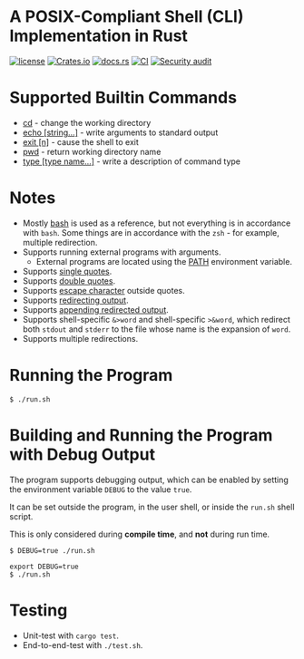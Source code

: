 # A POSIX-Compliant Shell (CLI) Implementation in Rust

[![license](https://img.shields.io/badge/License-MIT-blue.svg?style=flat)](LICENSE)
[![Crates.io](https://img.shields.io/crates/v/posix-shell.svg)](https://crates.io/crates/posix-shell)
[![docs.rs](https://docs.rs/posix-shell/badge.svg)](https://docs.rs/posix-shell/)
[![CI](https://github.com/ivanbgd/posix-shell-rust/actions/workflows/ci.yml/badge.svg)](https://github.com/ivanbgd/posix-shell-rust/actions/workflows/ci.yml)
[![Security audit](https://github.com/ivanbgd/posix-shell-rust/actions/workflows/audit.yml/badge.svg)](https://github.com/ivanbgd/posix-shell-rust/actions/workflows/audit.yml)

# Supported Builtin Commands

- [cd](https://pubs.opengroup.org/onlinepubs/9699919799/utilities/cd.html) - change the working directory
- [echo [string...]](https://pubs.opengroup.org/onlinepubs/9699919799/utilities/echo.html) - write arguments to standard
  output
- [exit [n]](https://pubs.opengroup.org/onlinepubs/9699919799/utilities/V3_chap02.html#exit) - cause the shell to exit
- [pwd](https://pubs.opengroup.org/onlinepubs/9699919799/utilities/pwd.html) - return working directory name
- [type [type name...]](https://pubs.opengroup.org/onlinepubs/9699919799/utilities/type.html) - write a description of
  command type

# Notes

- Mostly [bash](https://www.gnu.org/software/bash/) is used as a reference, but not everything is in accordance
  with `bash`. Some things are in accordance with the `zsh` - for example, multiple redirection.
- Supports running external programs with arguments.
    - External programs are located using the [PATH](https://en.wikipedia.org/wiki/PATH_(variable)) environment
      variable.
- Supports [single quotes](https://www.gnu.org/software/bash/manual/bash.html#Single-Quotes).
- Supports [double quotes](https://www.gnu.org/software/bash/manual/bash.html#Double-Quotes).
- Supports [escape character](https://www.gnu.org/software/bash/manual/bash.html#Escape-Character) outside quotes.
- Supports [redirecting output](https://www.gnu.org/software/bash/manual/bash.html#Redirecting-Output).
- Supports
  [appending redirected output](https://www.gnu.org/software/bash/manual/bash.html#Appending-Redirected-Output).
- Supports shell-specific `&>word` and shell-specific `>&word`, which redirect both `stdout` and `stderr` to the file
  whose name is the expansion of `word`.
- Supports multiple redirections.

# Running the Program

```shell
$ ./run.sh
```

# Building and Running the Program with Debug Output

The program supports debugging output, which can be enabled by setting
the environment variable `DEBUG` to the value `true`.

It can be set outside the program, in the user shell, or inside the `run.sh` shell script.

This is only considered during **compile time**, and **not** during run time.

```shell
$ DEBUG=true ./run.sh
```

```shell
export DEBUG=true
$ ./run.sh
```

# Testing

- Unit-test with `cargo test`.
- End-to-end-test with `./test.sh`.
